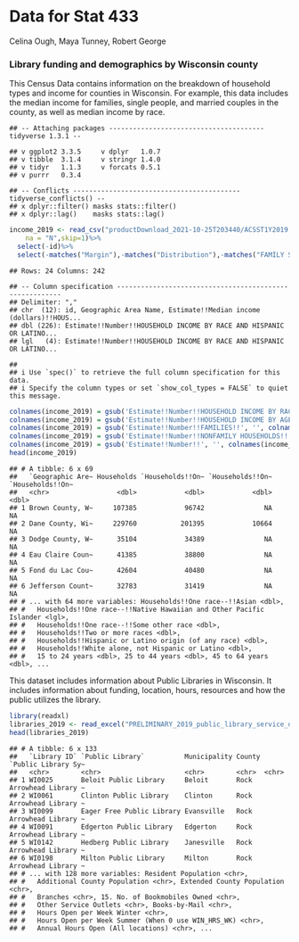 Data for Stat 433
================
Celina Ough, Maya Tunney, Robert George

### Library funding and demographics by Wisconsin county

This Census Data contains information on the breakdown of household
types and income for counties in Wisconsin. For example, this data
includes the median income for families, single people, and married
couples in the county, as well as median income by race.

    ## -- Attaching packages --------------------------------------- tidyverse 1.3.1 --

    ## v ggplot2 3.3.5     v dplyr   1.0.7
    ## v tibble  3.1.4     v stringr 1.4.0
    ## v tidyr   1.1.3     v forcats 0.5.1
    ## v purrr   0.3.4

    ## -- Conflicts ------------------------------------------ tidyverse_conflicts() --
    ## x dplyr::filter() masks stats::filter()
    ## x dplyr::lag()    masks stats::lag()

``` r
income_2019 <- read_csv("productDownload_2021-10-25T203440/ACSST1Y2019.S1903_data_with_overlays_2021-10-25T203421.csv", 
    na = "N",skip=1)%>%
  select(-id)%>%
  select(-matches("Margin"),-matches("Distribution"),-matches("FAMILY SIZE"))
```

    ## Rows: 24 Columns: 242

    ## -- Column specification --------------------------------------------------------
    ## Delimiter: ","
    ## chr  (12): id, Geographic Area Name, Estimate!!Median income (dollars)!!HOUS...
    ## dbl (226): Estimate!!Number!!HOUSEHOLD INCOME BY RACE AND HISPANIC OR LATINO...
    ## lgl   (4): Estimate!!Number!!HOUSEHOLD INCOME BY RACE AND HISPANIC OR LATINO...

    ## 
    ## i Use `spec()` to retrieve the full column specification for this data.
    ## i Specify the column types or set `show_col_types = FALSE` to quiet this message.

``` r
colnames(income_2019) = gsub('Estimate!!Number!!HOUSEHOLD INCOME BY RACE AND HISPANIC OR LATINO ORIGIN OF HOUSEHOLDER!!', '', colnames(income_2019), fixed=TRUE)
colnames(income_2019) = gsub('Estimate!!Number!!HOUSEHOLD INCOME BY AGE OF HOUSEHOLDER!!', '', colnames(income_2019), fixed=TRUE)
colnames(income_2019) = gsub('Estimate!!Number!!FAMILIES!!', '', colnames(income_2019), fixed=TRUE)
colnames(income_2019) = gsub('Estimate!!Number!!NONFAMILY HOUSEHOLDS!!', '', colnames(income_2019), fixed=TRUE)
colnames(income_2019) = gsub('Estimate!!Number!!', '', colnames(income_2019), fixed=TRUE)
head(income_2019)
```

    ## # A tibble: 6 x 69
    ##   `Geographic Are~ Households `Households!!On~ `Households!!On~ `Households!!On~
    ##   <chr>                 <dbl>            <dbl>            <dbl>            <dbl>
    ## 1 Brown County, W~     107385            96742               NA               NA
    ## 2 Dane County, Wi~     229760           201395            10664               NA
    ## 3 Dodge County, W~      35104            34389               NA               NA
    ## 4 Eau Claire Coun~      41385            38800               NA               NA
    ## 5 Fond du Lac Cou~      42604            40480               NA               NA
    ## 6 Jefferson Count~      32783            31419               NA               NA
    ## # ... with 64 more variables: Households!!One race--!!Asian <dbl>,
    ## #   Households!!One race--!!Native Hawaiian and Other Pacific Islander <lgl>,
    ## #   Households!!One race--!!Some other race <dbl>,
    ## #   Households!!Two or more races <dbl>,
    ## #   Households!!Hispanic or Latino origin (of any race) <dbl>,
    ## #   Households!!White alone, not Hispanic or Latino <dbl>,
    ## #   15 to 24 years <dbl>, 25 to 44 years <dbl>, 45 to 64 years <dbl>, ...

This dataset includes information about Public Libraries in Wisconsin.
It includes information about funding, location, hours, resources and
how the public utilizes the library.

``` r
library(readxl)
libraries_2019 <- read_excel("PRELIMINARY_2019_public_library_service_data.xlsx", na = "-", skip = 1)[-1,]
head(libraries_2019)
```

    ## # A tibble: 6 x 133
    ##   `Library ID` `Public Library`          Municipality County `Public Library Sy~
    ##   <chr>        <chr>                     <chr>        <chr>  <chr>              
    ## 1 WI0025       Beloit Public Library     Beloit       Rock   Arrowhead Library ~
    ## 2 WI0061       Clinton Public Library    Clinton      Rock   Arrowhead Library ~
    ## 3 WI0099       Eager Free Public Library Evansville   Rock   Arrowhead Library ~
    ## 4 WI0091       Edgerton Public Library   Edgerton     Rock   Arrowhead Library ~
    ## 5 WI0142       Hedberg Public Library    Janesville   Rock   Arrowhead Library ~
    ## 6 WI0198       Milton Public Library     Milton       Rock   Arrowhead Library ~
    ## # ... with 128 more variables: Resident Population <chr>,
    ## #   Additional County Population <chr>, Extended County Population <chr>,
    ## #   Branches <chr>, 15. No. of Bookmobiles Owned <chr>,
    ## #   Other Service Outlets <chr>, Books-by-Mail <chr>,
    ## #   Hours Open per Week Winter <chr>,
    ## #   Hours Open per Week Summer (When 0 use WIN_HRS_WK) <chr>,
    ## #   Annual Hours Open (All locations) <chr>, ...
